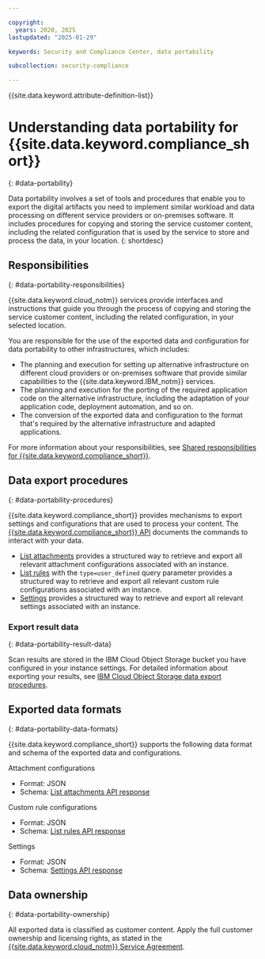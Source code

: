 ```yaml
---

copyright:
  years: 2020, 2025
lastupdated: "2025-01-29"

keywords: Security and Compliance Center, data portability

subcollection: security-compliance

---
```


{{site.data.keyword.attribute-definition-list}}

# Understanding data portability for {{site.data.keyword.compliance_short}}
{: #data-portability}

Data portability involves a set of tools and procedures that enable you to export the digital artifacts you need to implement similar workload and data processing on different service providers or on-premises software. It includes procedures for copying and storing the service customer content, including the related configuration that is used by the service to store and process the data, in your location.
{: shortdesc}

## Responsibilities
{: #data-portability-responsibilities}

{{site.data.keyword.cloud_notm}} services provide interfaces and instructions that guide you through the process of copying and storing the service customer content, including the related configuration, in your selected location.

You are responsible for the use of the exported data and configuration for data portability to other infrastructures, which includes:

* The planning and execution for setting up alternative infrastructure on different cloud providers or on-premises software that provide similar capabilities to the {{site.data.keyword.IBM_notm}} services.
* The planning and execution for the porting of the required application code on the alternative infrastructure, including the adaptation of your application code, deployment automation, and so on.
* The conversion of the exported data and configuration to the format that's required by the alternative infrastructure and adapted applications.

For more information about your responsibilities, see [Shared responsibilities for {{site.data.keyword.compliance_short}}](/docs/security-compliance?topic=security-compliance-responsibilities).

## Data export procedures
{: #data-portability-procedures}

{{site.data.keyword.compliance_short}} provides mechanisms to export settings and configurations that are used to process your content. The [{{site.data.keyword.compliance_short}} API](/apidocs/security-compliance) documents the commands to interact with your data.

* [List attachments](/apidocs/security-compliance#list-instance-attachments) provides a structured way to retrieve and export all relevant attachment configurations associated with an instance.
* [List rules](/apidocs/security-compliance#list-rules) with the `type=user_defined` query parameter provides a structured way to retrieve and export all relevant custom rule configurations associated with an instance.
* [Settings](/apidocs/security-compliance#get-settings) provides a structured way to retrieve and export all relevant settings associated with an instance.

### Export result data
{: #data-portability-result-data}

Scan results are stored in the IBM Cloud Object Storage bucket you have configured in your instance settings. For detailed information about exporting your results, see [IBM Cloud Object Storage data export procedures](/cloud-object-storage?topic=cloud-object-storage-data-portability).

## Exported data formats
{: #data-portability-data-formats}

{{site.data.keyword.compliance_short}} supports the following data format and schema of the exported data and configurations.

Attachment configurations
* Format: JSON
* Schema: [List attachments API response](/apidocs/security-compliance#list-instance-attachments-response)

Custom rule configurations
* Format: JSON
* Schema: [List rules API response](/apidocs/security-compliance#list-rules-response)

Settings
* Format: JSON
* Schema: [Settings API response](/apidocs/security-compliance#get-settings-response)

## Data ownership
{: #data-portability-ownership}

All exported data is classified as customer content. Apply the full customer ownership and licensing rights, as stated in the [{{site.data.keyword.cloud_notm}} Service Agreement](https://www.ibm.com/support/customer/csol/terms/?id=Z126-6304_WS&cc=us&lc=en).
